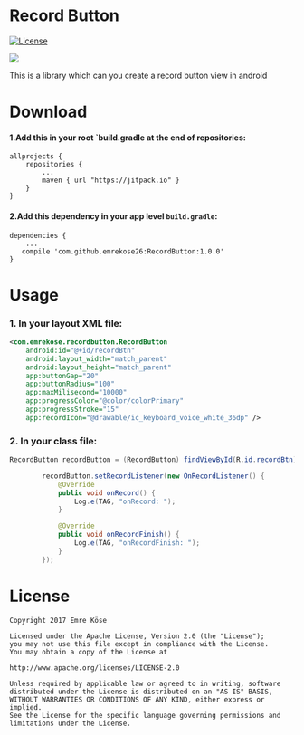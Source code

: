 # Record Button
[![License](https://img.shields.io/badge/license-Apache%202.0-blue.svg)]()

![](https://raw.githubusercontent.com/emrekose26/RecordButton/master/art/recordbutton.gif)


 This is a library which can you create a record button view in android


# Download
#### 1.Add this in your root `build.gradle at the end of repositories:
    allprojects {
        repositories {
            ...
            maven { url "https://jitpack.io" }
        }
    }
  
#### 2.Add this dependency in your app level `build.gradle`:
    dependencies {
        ...
       compile 'com.github.emrekose26:RecordButton:1.0.0'
    }


# Usage
### 1. In your layout XML file:
```xml
<com.emrekose.recordbutton.RecordButton
    android:id="@+id/recordBtn"
    android:layout_width="match_parent"
    android:layout_height="match_parent"
    app:buttonGap="20"
    app:buttonRadius="100"
    app:maxMilisecond="10000"
    app:progressColor="@color/colorPrimary"
    app:progressStroke="15"
    app:recordIcon="@drawable/ic_keyboard_voice_white_36dp" />
```
  
### 2. In your class file:

```java
RecordButton recordButton = (RecordButton) findViewById(R.id.recordBtn);

        recordButton.setRecordListener(new OnRecordListener() {
            @Override
            public void onRecord() {
                Log.e(TAG, "onRecord: ");
            }

            @Override
            public void onRecordFinish() {
                Log.e(TAG, "onRecordFinish: ");
            }
        });
```

# License
    Copyright 2017 Emre Köse

    Licensed under the Apache License, Version 2.0 (the "License");
    you may not use this file except in compliance with the License.
    You may obtain a copy of the License at

    http://www.apache.org/licenses/LICENSE-2.0

    Unless required by applicable law or agreed to in writing, software
    distributed under the License is distributed on an "AS IS" BASIS,
    WITHOUT WARRANTIES OR CONDITIONS OF ANY KIND, either express or implied.
    See the License for the specific language governing permissions and
    limitations under the License.